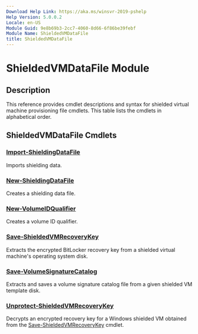 ```yaml
---
Download Help Link: https://aka.ms/winsvr-2019-pshelp
Help Version: 5.0.0.2
Locale: en-US
Module Guid: 9e8b69b3-2cc7-4060-8d66-6f86be39febf
Module Name: ShieldedVMDataFile
title: ShieldedVMDataFile
---
```


# ShieldedVMDataFile Module
## Description
This reference provides cmdlet descriptions and syntax for shielded virtual machine provisioning file cmdlets. This table lists the cmdlets in alphabetical order.

## ShieldedVMDataFile Cmdlets
### [Import-ShieldingDataFile](Import-ShieldingDataFile.md)
Imports shielding data.

### [New-ShieldingDataFile](New-ShieldingDataFile.md)
Creates a shielding data file.

### [New-VolumeIDQualifier](New-VolumeIDQualifier.md)
Creates a volume ID qualifier.

### [Save-ShieldedVMRecoveryKey](Save-ShieldedVMRecoveryKey.md)
Extracts the encrypted BitLocker recovery key from a shielded virtual machine's operating system disk.

### [Save-VolumeSignatureCatalog](Save-VolumeSignatureCatalog.md)
Extracts and saves a volume signature catalog file from a given shielded VM template disk.

### [Unprotect-ShieldedVMRecoveryKey](Unprotect-ShieldedVMRecoveryKey.md)
Decrypts an encrypted recovery key for a Windows shielded VM obtained from the [Save-ShieldedVMRecoveryKey](Save-ShieldedVMRecoveryKey.md) cmdlet.


